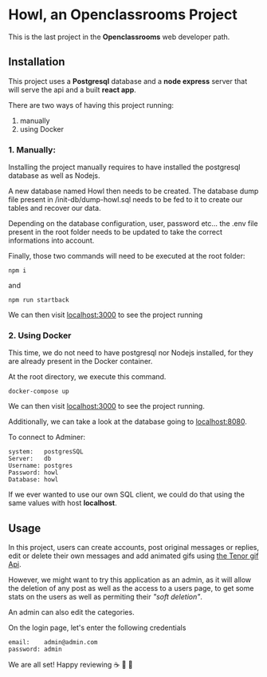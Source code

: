 # Howl, an Openclassrooms Project

This is the last project in the **Openclassrooms** web developer path.

## Installation

This project uses a **Postgresql** database and a **node express** server that will serve the api and a built **react app**.

There are two ways of having this project running:
1. manually
2. using Docker

### 1. Manually:

Installing the project manually requires to have installed the postgresql database as well as Nodejs.

A new database named Howl then needs to be created. The database dump file present in /init-db/dump-howl.sql needs to be fed to it to create our tables and recover our data.

Depending on the database configuration, user, password etc... the .env file present in the root folder needs to be updated to take the correct informations into account.

Finally, those two commands will need to be executed at the root folder:

```
npm i
```
and
```
npm run startback
```

We can then visit [localhost:3000](http://localhost:3000) to see the project running

### 2. Using Docker

This time, we do not need to have postgresql nor Nodejs installed, for they are already present in the Docker container.

At the root directory, we execute this command.

```
docker-compose up
```

We can then visit [localhost:3000](http://localhost:3000) to see the project running.

Additionally, we can take a look at the database going to [localhost:8080](http://localhost:8080).

To connect to Adminer:

```
system:   postgresSQL
Server:   db
Username: postgres
Password: howl
Database: howl
```

If we ever wanted to use our own SQL client, we could do that using the same values with host **localhost**.

## Usage

In this project, users can create accounts, post original messages or replies, edit or delete their own messages and add animated gifs using [the Tenor gif Api](https://tenor.com/).

However, we might want to try this application as an admin, as it will allow the deletion of any post as well as the access to a users page, to get some stats on the users as well as permiting their *"soft deletion"*.

An admin can also edit the categories.

On the login page, let's enter the following credentials

```
email:    admin@admin.com
password: admin
```

We are all set! Happy reviewing ☕️ 🚀 🌈